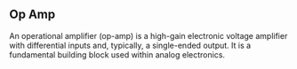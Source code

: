 ## Op Amp
An operational amplifier (op-amp) is a high-gain electronic voltage amplifier with differential inputs and, typically, a single-ended output. It is a fundamental building block used within analog electronics.
